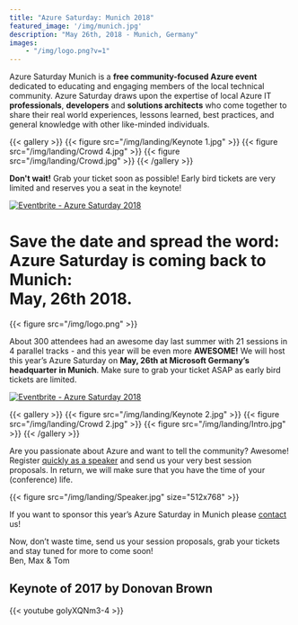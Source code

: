 ```yaml
---
title: "Azure Saturday: Munich 2018"
featured_image: '/img/munich.jpg'
description: "May 26th, 2018 - Munich, Germany"
images: 
    - "/img/logo.png?v=1"
---
```

Azure Saturday Munich is a **free community-focused Azure event** dedicated to educating and engaging members of the local technical community. Azure Saturday draws upon the expertise of local Azure IT **professionals**, **developers** and **solutions architects** who come together to share their real world experiences, lessons learned, best practices, and general knowledge with other like-minded individuals.

{{< gallery >}}
{{< figure src="/img/landing/Keynote 1.jpg" >}}
{{< figure src="/img/landing/Crowd 4.jpg" >}}
{{< figure src="/img/landing/Crowd.jpg" >}}
{{< /gallery >}}

**Don't wait!** Grab your ticket soon as possible! Early bird tickets are very limited and reserves you a seat in the keynote!

<a class="center" href="https://www.eventbrite.de/e/azure-saturday-2018-registration-42274723837?ref=ebtn" target="_blank"><img src="https://www.eventbrite.de/custombutton?eid=42274723837" alt="Eventbrite - Azure Saturday 2018" /></a>

# **Save the date and spread the word**: <br/>Azure Saturday is coming back to Munich:<br/> May, 26th 2018. 
{{< figure src="/img/logo.png" >}}

About 300 attendees had an awesome day last summer with 21 sessions in 4 parallel tracks - and this year will be even more **AWESOME!**
We will host this year’s Azure Saturday on **May, 26th at Microsoft Germany’s headquarter in Munich**.<!--more-->
Make sure to grab your ticket ASAP as early bird tickets are limited.

<a class="center" href="https://www.eventbrite.de/e/azure-saturday-2018-registration-42274723837?ref=ebtn" target="_blank"><img src="https://www.eventbrite.de/custombutton?eid=42274723837" alt="Eventbrite - Azure Saturday 2018" /></a>

{{< gallery >}}
{{< figure src="/img/landing/Keynote 2.jpg" >}}
{{< figure src="/img/landing/Crowd 2.jpg" >}}
{{< figure src="/img/landing/Intro.jpg" >}}
{{< /gallery >}}

Are you passionate about Azure and want to tell the community? Awesome! Register [quickly as a speaker](https://sessionize.com/azure-saturday-2018) and send us your very best session proposals. In return, we will make sure that you have the time of your (conference) life.

{{< figure src="/img/landing/Speaker.jpg" size="512x768" >}}

If you want to sponsor this year’s Azure Saturday in Munich please [contact](mailto:contact@azuresaturday.de) us!

Now, don’t waste time, send us your session proposals, grab your tickets and stay tuned for more to come soon!  
Ben, Max & Tom

## Keynote of 2017 by Donovan Brown

{{< youtube goIyXQNm3-4 >}}